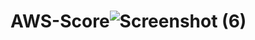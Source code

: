 # AWS-Score![Screenshot (6)](https://user-images.githubusercontent.com/97156662/163329763-704b5abf-0e5f-4464-a425-8f748112d225.png)
